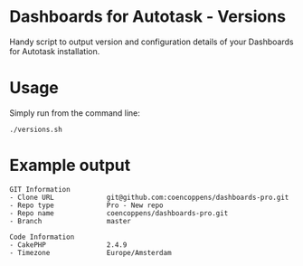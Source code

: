 # Dashboards for Autotask - Versions


Handy script to output version and configuration details of your Dashboards for Autotask installation.

# Usage
Simply run from the command line:
```
./versions.sh
```

# Example output
```
GIT Information
- Clone URL             git@github.com:coencoppens/dashboards-pro.git
- Repo type             Pro - New repo
- Repo name             coencoppens/dashboards-pro.git
- Branch                master

Code Information
- CakePHP               2.4.9
- Timezone              Europe/Amsterdam
```
